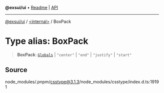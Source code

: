 **@exsui/ui** • [Readme](../../README.md) \| [API](../../globals.md)

***

[@exsui/ui](../../README.md) / [\<internal\>](../README.md) / BoxPack

# Type alias: BoxPack

> **BoxPack**: [`Globals`](Globals.md) \| `"center"` \| `"end"` \| `"justify"` \| `"start"`

## Source

node\_modules/.pnpm/csstype@3.1.3/node\_modules/csstype/index.d.ts:19191
